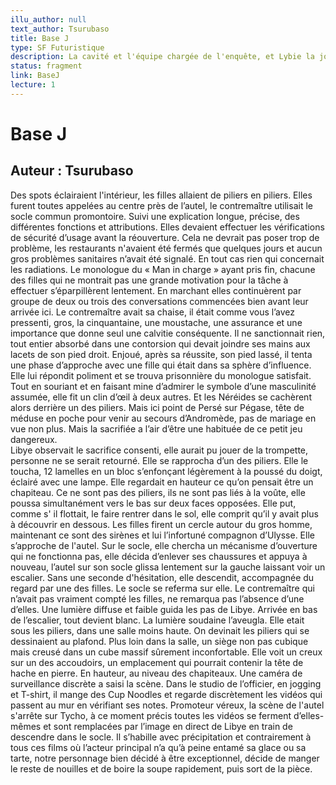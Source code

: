 ```yaml
---
illu_author: null
text_author: Tsurubaso
title: Base J
type: SF Futuristique
description: La cavité et l'équipe chargée de l'enquête, et Lybie la journaliste
status: fragment
link: BaseJ
lecture: 1
---
```


# Base J
## Auteur : Tsurubaso

Des spots éclairaient l'intérieur, les filles allaient de piliers en piliers. Elles furent toutes appelées au centre près de l’autel, le contremaître utilisait le socle commun promontoire.
Suivi une explication longue, précise, des différentes fonctions et attributions. Elles devaient effectuer les vérifications de sécurité d’usage avant la réouverture. Cela ne devrait pas poser trop de problème, les restaurants n'avaient été fermés que quelques jours et aucun gros problèmes sanitaires n’avait été signalé. En tout cas rien qui concernait les radiations.
Le monologue du « Man in charge » ayant pris fin, chacune des filles qui ne montrait pas une grande motivation pour la tâche à effectuer s’éparpillèrent lentement. En marchant elles continuèrent par groupe de deux ou trois des conversations commencées bien avant leur arrivée ici. Le contremaître avait sa chaise, il était comme vous l’avez pressenti, gros, la cinquantaine, une moustache, une assurance et une importance que donne seul une calvitie conséquente.
Il ne sanctionnait rien, tout entier absorbé dans une contorsion qui devait joindre ses mains aux lacets de son pied droit. Enjoué, après sa réussite, son pied lassé, il tenta une phase d’approche avec une fille qui était dans sa sphère d’influence. Elle lui répondit poliment et se trouva prisonnière du monologue satisfait. Tout en souriant et en faisant mine d’admirer le symbole d’une masculinité assumée, elle fit un clin d’œil à deux autres. Et les Néréides se cachèrent alors derrière un des piliers. Mais ici point de Persé sur Pégase, tête de méduse en poche pour venir au secours d’Andromède, pas de mariage en vue non plus. Mais la sacrifiée a l’air d’être une habituée de ce petit jeu dangereux.   
Libye observait le sacrifice consenti, elle aurait pu jouer de la trompette, personne ne se serait retourné. Elle se rapprocha d’un des piliers. Elle le toucha, 12 lamelles en un bloc s’enfonçant légèrement à la poussé du doigt, éclairé avec une lampe. Elle regardait en hauteur ce qu’on pensait être un chapiteau. Ce ne sont pas des piliers, ils ne sont pas liés à la voûte, elle poussa simultanément vers le bas sur deux faces opposées. Elle put, comme s' il flottait, le faire rentrer dans le sol, elle comprit qu’il y avait plus à découvrir en dessous.
Les filles firent un cercle autour du gros homme, maintenant ce sont des sirènes et lui l’infortuné compagnon d’Ulysse. Elle s’approche de l'autel. Sur le socle, elle chercha un mécanisme d’ouverture qui ne fonctionna pas, elle décida d’enlever ses chaussures et appuya à nouveau, l’autel sur son socle glissa lentement sur la gauche laissant voir un escalier. Sans une seconde d'hésitation, elle descendit, accompagnée du regard par une des filles. Le socle se referma sur elle. Le contremaître qui n’avait pas vraiment compté les filles, ne remarqua pas l’absence d’une d’elles. Une lumière diffuse et faible guida les pas de Libye. Arrivée en bas de l’escalier, tout devient blanc. La lumière soudaine l’aveugla. Elle etait sous les piliers, dans une salle moins haute. On devinait les piliers qui se dessinaient au plafond. Plus loin dans la salle, un siège non pas cubique mais creusé dans un cube massif sûrement inconfortable. Elle voit un creux sur un des accoudoirs, un emplacement qui pourrait contenir la tête de hache en pierre.
En hauteur, au niveau des chapiteaux. Une caméra de surveillance discrète a saisi la scène. Dans le studio de l’officier, en jogging et T-shirt, il mange des Cup Noodles et regarde discrètement les vidéos qui passent au mur en vérifiant ses notes. Promoteur véreux, la scène de l'autel s'arrête sur Tycho, à ce moment précis toutes les vidéos se ferment d’elles-mêmes et sont remplacées par l’image en direct de Libye en train de descendre dans le socle. Il s’habille avec précipitation et contrairement à tous ces films où l’acteur principal n’a qu’à peine entamé sa glace ou sa tarte, notre personnage bien décidé à être exceptionnel, décide de manger le reste de nouilles et de boire la soupe rapidement, puis sort de la pièce.

